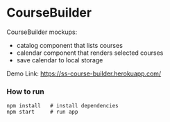 # CourseBuilder

CourseBuilder mockups:
- catalog component that lists courses
- calendar component that renders selected courses
- save calendar to local storage

Demo Link: https://ss-course-builder.herokuapp.com/

### How to run
```
npm install   # install dependencies
npm start     # run app
```
